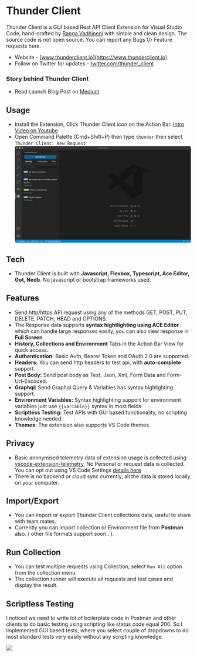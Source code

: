 # Thunder Client
Thunder Client is a GUI based Rest API Client Extension for Visual Studio Code, hand-crafted by [Ranga Vadhineni](https://twitter.com/ranga_vadhineni) with simple and clean design. The source code is not open source. You can report any Bugs Or Feature requests here.

* Website - [www.thunderclient.io](https://www.thunderclient.io)
* Follow on Twitter for updates - [twitter.com/thunder_client](https://twitter.com/thunder_client)

### Story behind Thunder Client
* Read Launch Blog Post on [Medium](https://rangav.medium.com/thunder-client-alternative-to-postman-68ee0c9486d6)

## Usage
* Install the Extension, Click Thunder Client icon on the Action Bar. [Intro Video on Youtube](https://www.youtube.com/watch?v=NKZ0ahNbmak)
* Open Command Palette (Cmd+Shift+P) then type ``thunder`` then select ``Thunder Client: New Request``
![](images/thunder-client.gif)

## Tech
* Thunder Client is built with **Javascript, Flexbox, Typescript, Ace Editor, Got, Nedb**. No javascript or bootstrap frameworks used.

## Features
* Send http/https API request using any of the methods GET, POST, PUT, DELETE, PATCH, HEAD and OPTIONS.
* The Response data supports **syntax hightlighting using ACE Editor** which can handle large responses easily, you can also view response in **Full Screen**
* **History, Collections and Environment** Tabs in the Action Bar View for quick access.
* **Authentication:** Basic Auth, Bearer Token and OAuth 2.0 are supported.
* **Headers:** You can send http headers to test api, with **auto-complete** support.
* **Post Body:** Send post body as Text, Json, Xml, Form Data and Form-Url-Encoded.
* **Graphql:** Send Graphql Query & Variables has syntax highlighting support.
* **Environment Variables:** Syntax highlighting support for environment variables just use `{{variable}}` syntax in most fields
* **Scriptless Testing:** Test APIs with GUI based functionality, no scripting knowledge needed.
* **Themes:** The extension also supports VS Code themes.

## Privacy
* Basic anonymised telemetry data of extension usage is collected using [vscode-extension-telemetry](https://github.com/Microsoft/vscode-extension-telemetry), No Personal or request data is collected. You can opt out using VS Code Settings [details here](https://code.visualstudio.com/docs/getstarted/telemetry)
* There is no backend or cloud sync currently, all the data is stored locally on your computer.

## Import/Export
* You can import or export Thunder Client collections data, useful to share with team mates.
* Currently you can import collection or Environment file from **Postman** also. ( other file formats support soon.. ).

## Run Collection
* You can test multiple requests using Collection, select `Run All` option from the collection menu.
* The collection runner will execute all requests and test cases and display the result.

## Scriptless Testing
I noticed we need to write lot of boilerplate code in Postman and other clients to do basic testing using scripting like status code equal 200. So I implemented GUI based tests, where you select couple of dropdowns to do most standard tests very easily without any scripting knowledge.

![](https://github.com/rangav/thunder-client-support/blob/master/images/thunder-client-tests.png?raw=true)

